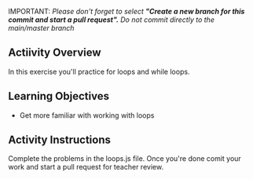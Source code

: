 IMPORTANT: *Please don't forget to select **"Create a new branch for this commit and start a pull request".** Do not commit directly to the main/master branch*

## Actiivity Overview 
In this exercise you'll practice  for loops and while loops.

## Learning Objectives
- Get more familiar with working with loops

## Activity Instructions

Complete the problems in the loops.js file. Once you're done comit your work and start a pull request for teacher review. 
